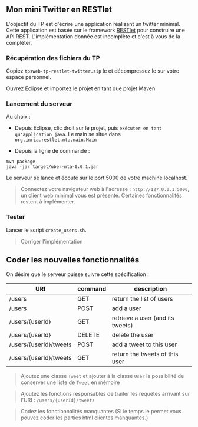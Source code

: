 ## Mon mini Twitter en RESTlet

L'objectif du TP est d'écrire une application réalisant un twitter minimal.
Cette application est basée sur le framework [RESTlet](http://restlet.com/) pour
construire une API REST. L'implémentation donnée est incomplète et c'est à vous
de la compléter.

### Récupération des fichiers du TP

Copiez ```tpsweb-tp-restlet-twitter.zip``` le et décompressez le sur votre espace personnel.

Ouvrez Eclipse et importez le projet en tant que projet Maven.

### Lancement du serveur

Au choix :

* Depuis Eclipse, clic droit sur le projet, puis ```exécuter en tant qu'application java```.
Le main se situe dans ```org.inria.restlet.mta.main.Main```

* Depuis la ligne de commande :

```
mvn package
java -jar target/uber-mta-0.0.1.jar
```

Le serveur se lance et écoute sur le port 5000 de votre machine localhost.

> Connectez votre navigateur web à l'adresse : ```http://127.0.0.1:5000```,
un client web minimal vous est présenté. Certaines fonctionnalités restent à implémenter.

### Tester

Lancer le script ```create_users.sh```.

> Corriger l'implémentation

## Coder les nouvelles fonctionnalités

On désire que le serveur puisse suivre cette spécification :


|URI                     | command   | description                     |
|------------------------|-----------|---------------------------------|
|/users                  | GET       | return the list of users        |
|/users                  | POST      | add a user                      |
|/users/{userId}         | GET       | retrieve a user (and its tweets)|
|/users/{userId}         | DELETE    | delete the user                 |
|/users/{userId}/tweets  | POST      | add a tweet to this user        |
|/users/{userId}/tweets  | GET       | return the tweets of this user |



> Ajoutez une classe ```Tweet``` et ajouter à la classe ```User``` la possibilité de conserver une liste de ```Tweet``` en mémoire

> Ajoutez les fonctions responsables de traiter les requêtes arrivant sur l'URI : ```/users/{userId}/tweets```

> Codez les fonctionnalités manquantes (Si le temps le permet vous pouvez coder les parties html clientes manquantes.)
